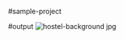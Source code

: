 #sample-project

#output
![hostel-background jpg](https://github.com/user-attachments/assets/ac7da3fe-cd58-4cca-94ca-2f26c3381992)
